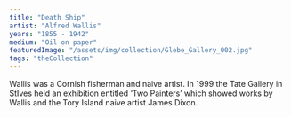 ```yaml
---
title: "Death Ship"
artist: "Alfred Wallis"
years: "1855 - 1942"
medium: "Oil on paper"
featuredImage: "/assets/img/collection/Glebe_Gallery_002.jpg"
tags: "theCollection"
---
```

Wallis was a Cornish fisherman and naive artist. In 1999 the Tate Gallery in StIves held an exhibition entitled ‘Two Painters’ which showed works by Wallis and the Tory Island naive artist James Dixon.


